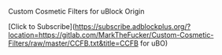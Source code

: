 Custom Cosmetic Filters for uBlock Origin

[Click to Subscribe](https://subscribe.adblockplus.org/?location=https://gitlab.com/MarkTheFucker/Custom-Cosmetic-Filters/raw/master/CCFB.txt&title=CCFB for uBO)